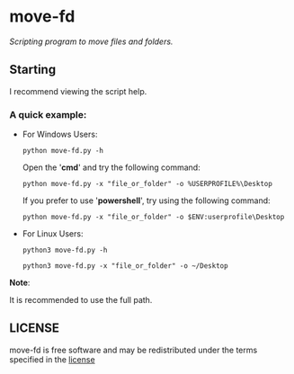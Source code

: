 # **move-fd**
_Scripting program to move files and folders._

## Starting
I recommend viewing the script help.

### A quick example:
- For Windows Users:
    ```
    python move-fd.py -h
    ```
    Open the '**cmd**' and try the following command:
    ```
    python move-fd.py -x "file_or_folder" -o %USERPROFILE%\Desktop
    ```
    If you prefer to use '**powershell**', try using the following command:
    ```
    python move-fd.py -x "file_or_folder" -o $ENV:userprofile\Desktop
    ```
- For Linux Users:
    ```
    python3 move-fd.py -h
    ```
    ```
    python3 move-fd.py -x "file_or_folder" -o ~/Desktop
    ```
**Note**: 

It is recommended to use the full path.

## LICENSE
move-fd is free software and may be redistributed under the terms specified in the [license]

[license]: https://github.com/AlejandroAlfredo/move-fd/blob/main/LICENSE